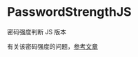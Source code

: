 # PasswordStrengthJS
密码强度判断 JS 版本

有关该密码强度的问题，[参考文章](https://blog.csdn.net/u010156024/article/details/45673581)
